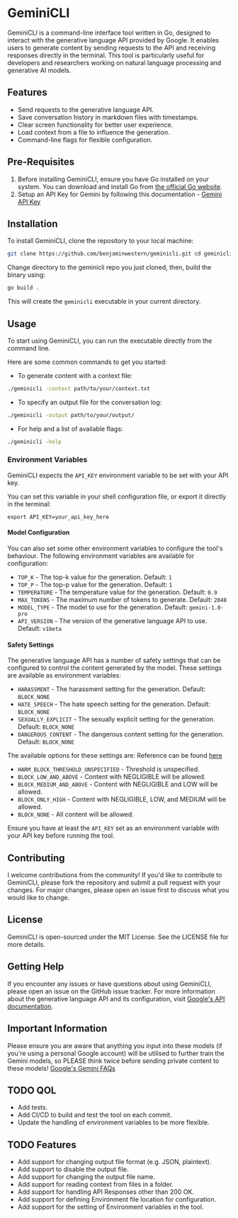 # GeminiCLI  
GeminiCLI is a command-line interface tool written in Go, designed to interact with the generative language API provided by Google. It enables users to generate content by sending requests to the API and receiving responses directly in the terminal. This tool is particularly useful for developers and researchers working on natural language processing and generative AI models.  

## Features  
- Send requests to the generative language API.
- Save conversation history in markdown files with timestamps.
- Clear screen functionality for better user experience. 
- Load context from a file to influence the generation. 
- Command-line flags for flexible configuration.  

## Pre-Requisites
1. Before installing GeminiCLI, ensure you have Go installed on your system. You can download and install Go from [the official Go website](https://golang.org/dl/).  
2. Setup an API Key for Gemini by following this documentation - [Gemini API Key](https://aistudio.google.com/app/apikey)

## Installation  

To install GeminiCLI, clone the repository to your local machine:  
```bash 
git clone https://github.com/benjaminwestern/geminicli.git cd geminicli
```

Change directory to the geminicli repo you just cloned, then, build the binary using:

```bash 
go build .
```

This will create the `geminicli` executable in your current directory.

## Usage
To start using GeminiCLI, you can run the executable directly from the command line. 

Here are some common commands to get you started:
- To generate content with a context file:
```bash
./geminicli -context path/to/your/context.txt
```
- To specify an output file for the conversation log:
```bash
./geminicli -output path/to/your/output/
```
- For help and a list of available flags:
```bash
./geminicli -help
```

### Environment Variables
GeminiCLI expects the `API_KEY` environment variable to be set with your API key.

You can set this variable in your shell configuration file, or export it directly in the terminal:
```
export API_KEY=your_api_key_here
```

#### Model Configuration
You can also set some other environment variables to configure the tool's behaviour. 
The following environment variables are available for configuration:
- `TOP_K` - The top-k value for the generation. Default: `1`
- `TOP_P` - The top-p value for the generation. Default: `1`
- `TEMPERATURE` - The temperature value for the generation. Default: `0.9`
- `MAX_TOKENS` - The maximum number of tokens to generate. Default: `2048`
- `MODEL_TYPE` - The model to use for the generation. Default: `gemini-1.0-pro`
- `API_VERSION` - The version of the generative language API to use. Default: `v1beta`

#### Safety Settings
The generative language API has a number of safety settings that can be configured to control the content generated by the model. These settings are available as environment variables:
- `HARASSMENT` - The harassment setting for the generation. Default: `BLOCK_NONE`
- `HATE_SPEECH` - The hate speech setting for the generation. Default: `BLOCK_NONE`
- `SEXUALLY_EXPLICIT` - The sexually explicit setting for the generation. Default: `BLOCK_NONE`
- `DANGEROUS_CONTENT` - The dangerous content setting for the generation. Default: `BLOCK_NONE`

The available options for these settings are:
Reference can be found [here](https://ai.google.dev/api/rest/v1beta/SafetySetting#HarmBlockThreshold)
- `HARM_BLOCK_THRESHOLD_UNSPECIFIED` - Threshold is unspecified.
- `BLOCK_LOW_AND_ABOVE` - Content with NEGLIGIBLE will be allowed.
- `BLOCK_MEDIUM_AND_ABOVE` - Content with NEGLIGIBLE and LOW will be allowed.
- `BLOCK_ONLY_HIGH` - Content with NEGLIGIBLE, LOW, and MEDIUM will be allowed.
- `BLOCK_NONE` - All content will be allowed.

Ensure you have at least the `API_KEY` set as an environment variable with your API key before running the tool.

## Contributing
I welcome contributions from the community! If you'd like to contribute to GeminiCLI, please fork the repository and submit a pull request with your changes. For major changes, please open an issue first to discuss what you would like to change.

## License
GeminiCLI is open-sourced under the MIT License. See the LICENSE file for more details.

## Getting Help
If you encounter any issues or have questions about using GeminiCLI, please open an issue on the GitHub issue tracker.
For more information about the generative language API and its configuration, visit [Google's API documentation](https://ai.google.dev/api/rest).

## Important Information
Please ensure you are aware that anything you input into these models (if you're using a personal Google account) will be utilised to further train the Gemini models, so PLEASE think twice before sending private content to these models!
[Google's Gemini FAQs](https://gemini.google.com/faq)

## TODO QOL
- Add tests.
- Add CI/CD to build and test the tool on each commit.
- Update the handling of environment variables to be more flexible.

## TODO Features
- Add support for changing output file format (e.g. JSON, plaintext).
- Add support to disable the output file.
- Add support for changing the output file name.
- Add support for reading context from files in a folder.
- Add support for handling API Responses other than 200 OK.
- Add support for defining Environment file location for configuration.
- Add support for the setting of Environment variables in the tool.

